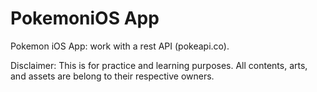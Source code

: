 # PokemoniOS App
Pokemon iOS App: work with a rest API (pokeapi.co).

Disclaimer: This is for practice and learning purposes. All contents, arts, and assets are belong to their respective owners. 
